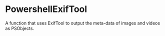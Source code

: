 # PowershellExifTool
A function that uses ExifTool to output the meta-data of images and videos as PSObjects.
